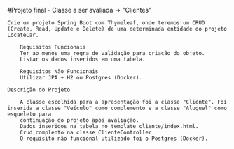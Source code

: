 #Projeto final - Classe a ser avaliada -> "Clientes"


    Crie um projeto Spring Boot com Thymeleaf, onde teremos um CRUD (Create, Read, Update e Delete) de uma determinada entidade do projeto LocateCar.

        Requisitos Funcionais
        Ter ao menos uma regra de validação para criação do objeto.
        Listar os dados inseridos em uma tabela.
        
        Requisitos Não Funcionais
        Utilizar JPA + H2 ou Postgres (Docker).
       
    Descrição do Projeto
    
        A classe escolhida para a apresentação foi a classe "Cliente". Foi inserida a classe "Veículo" como complemento e a classe "Aluguel" como esqueleto para 
        continuação do projeto após avaliação.
        Dados inseridos na tabela no template cliente/index.html.
        Crud complento na classe ClienteController.
        O requisito não funcional utilizado foi o Postgres (Docker).
    
    
        
